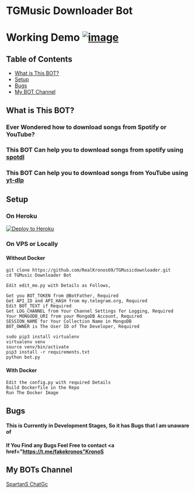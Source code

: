 # TGMusic Downloader Bot

# Working Demo [![image](https://img.shields.io/badge/TELEGRAM-0000FF?style=for-the-badge&logo=telegram&logoColor=white)](https://t.me/TGmusic_Downloader_bot/)

## Table of Contents
* [What is This BOT?](#What-is-This-BOT?)
* [Setup](#setup)
* [Bugs](#Bugs)
* [My BOT Channel](#My-BOTs-Channel)


## What is This BOT?

### Ever Wondered how to download songs from Spotify or YouTube?

### This BOT Can help you to download songs from spotify using <a href = "https://github.com/spotDL/spotify-downloader">spotdl</a>
### This BOT Can help you to download songs from YouTube using <a href = "https://github.com/spotDL/https://github.com/yt-dlp/yt-dlp">yt-dlp</a>
## Setup

### On Heroku

[![Deploy to Heroku](https://www.herokucdn.com/deploy/button.png)](https://heroku.com/deploy?template=https://github.com/RealKronos69/TGMusicdownloader)

### On VPS or Locally

#### Without Docker

```
git clone https://github.com/RealKronos69/TGMusicdownloader.git
cd TGMusic Downloader Bot

Edit edit_me.py with Details as Follows,

Get you BOT_TOKEN from @BotFather, Required
Get API_ID and API_HASH from my.telegram.org, Required
Edit BOT_TEXT if Required
Get LOG_CHANNEL from Your Channel Settings for Logging, Required
Your MONGODB_URI from your MongoDB Account, Required
SESSION_NAME for Your Collection Name in MongoDB
BOT_OWNER is The User ID of The Developer, Required

sudo pip3 install virtualenv 
virtualenv venv 
source venv/bin/activate
pip3 install -r requirements.txt
python bot.py
```

#### With Docker

```
Edit the config.py with required Details
Build Dockerfile in the Repo
Run The Docker Image
````

## Bugs

#### This is Currently in Development Stages, So it has Bugs that I am unaware of 
#### If You Find any Bugs Feel Free to contact <a href="https://t.me/fakekronos"KronoS</a>

## My BOTs Channel
<a href="https://t.me/Spartans_mainchat">SpartanS ChatGc</a>
